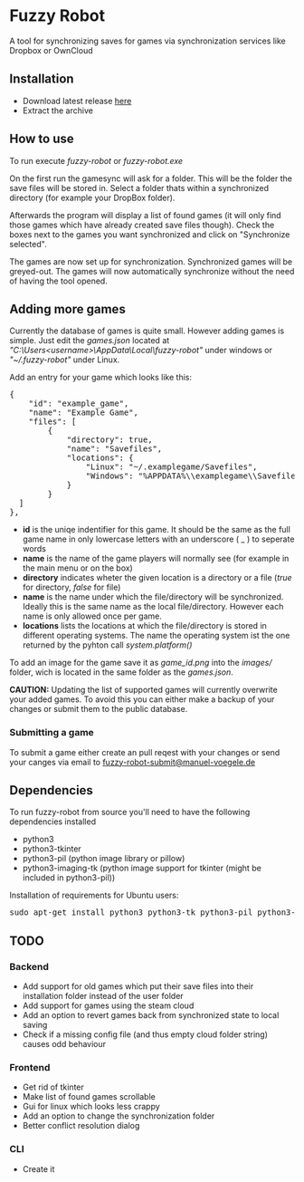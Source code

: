 # Fuzzy Robot
A tool for synchronizing saves for games via synchronization services like Dropbox or OwnCloud

## Installation
- Download latest release [here](https://github.com/manuelVo/fuzzy-robot/releases)
- Extract the archive

## How to use
To run execute *fuzzy-robot* or *fuzzy-robot.exe*

On the first run the gamesync will ask for a folder. This will be the folder the save files will be stored in. Select a folder thats within a synchronized directory (for example your DropBox folder).

Afterwards the program will display a list of found games (it will only find those games which have already created save files though). Check the boxes next to the games you want synchronized and click on "Synchronize selected".

The games are now set up for synchronization. Synchronized games will be greyed-out. The games will now automatically synchronize without the need of having the tool opened.

## Adding more games
Currently the database of games is quite small. However adding games is simple. Just edit the *games.json* located at *"C:\Users\<username>\AppData\Local\fuzzy-robot\"* under windows or *"~/.fuzzy-robot"* under Linux.

Add an entry for your game which looks like this:
<pre>{
	"id": "example_game",
	"name": "Example Game",
	"files": [
		{
			"directory": true,
			"name": "Savefiles",
			"locations": {
				"Linux": "~/.examplegame/Savefiles",
				"Windows": "%APPDATA%\\examplegame\\Savefiles"
			}
		}
  ]
},</pre>

- **id** is the uniqe indentifier for this game. It should be the same as the full game name in only lowercase letters with an underscore ( _ ) to seperate words
- **name** is the name of the game players will normally see (for example in the main menu or on the box)
- **directory** indicates wheter the given location is a directory or a file (*true* for directory, *false* for file)
- **name** is the name under which the file/directory will be synchronized. Ideally this is the same name as the local file/directory. However each name is only allowed once per game.
- **locations** lists the locations at which the file/directory is stored in different operating systems. The name the operating system ist the one returned by the pyhton call *system.platform()*

To add an image for the game save it as *game_id.png* into the *images/* folder, wich is located in the same folder as the *games.json*.

**CAUTION:** Updating the list of supported games will currently overwrite your added games. To avoid this you can either make a backup of your changes or submit them to the public database.

### Submitting a game
To submit a game either create an pull reqest with your changes or send your canges via email to fuzzy-robot-submit@manuel-voegele.de

## Dependencies
To run fuzzy-robot from source you'll need to have the following dependencies installed

- python3
- python3-tkinter
- python3-pil (python image library or pillow)
- python3-imaging-tk (python image support for tkinter (might be included in python3-pil))

Installation of requirements for Ubuntu users:

<pre>sudo apt-get install python3 python3-tk python3-pil python3-imaging-tk</pre>

## TODO
### Backend
- Add support for old games which put their save files into their installation folder instead of the user folder
- Add support for games using the steam cloud
- Add an option to revert games back from synchronized state to local saving
- Check if a missing config file (and thus empty cloud folder string) causes odd behaviour

### Frontend
- Get rid of tkinter
- Make list of found games scrollable
- Gui for linux which looks less crappy
- Add an option to change the synchronization folder
- Better conflict resolution dialog

### CLI
- Create it
